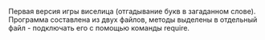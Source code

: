 Первая версия игры виселица (отгадывание букв в загаданном слове). Программа составлена из двух файлов, методы выделены в отдельный файл - подключать его с помощью команды require.
